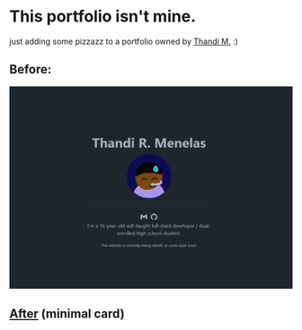 # This portfolio isn't mine.
just adding some pizzazz to a portfolio owned by [Thandi M.](https://github.com/RealStr1ke) :)

## Before:

![before](./assets/md-assets/before.png)

## [After](https://zachltech.github.io/FakeStr1ke.github.io/) (minimal card)

